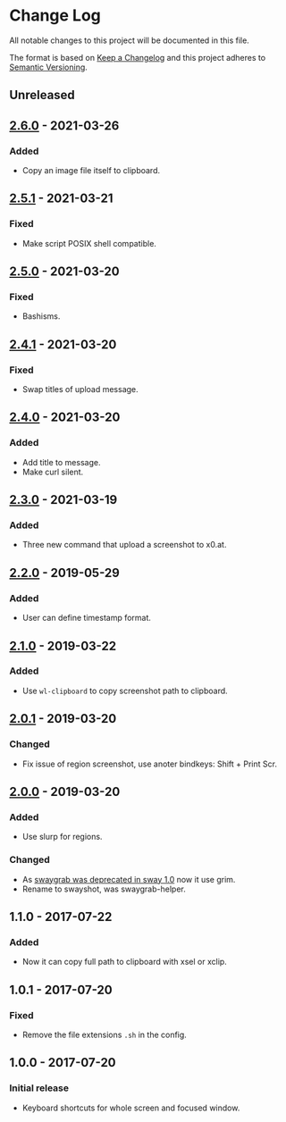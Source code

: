 # Change Log
All notable changes to this project will be documented in this file.

The format is based on [Keep a Changelog](http://keepachangelog.com/) 
and this project adheres to [Semantic Versioning](http://semver.org/).

## Unreleased

## [2.6.0] - 2021-03-26
### Added
-   Copy an image file itself to clipboard.

## [2.5.1] - 2021-03-21
### Fixed
-   Make script POSIX shell compatible.

## [2.5.0] - 2021-03-20
### Fixed
-   Bashisms.

## [2.4.1] - 2021-03-20
### Fixed
-   Swap titles of upload message.

## [2.4.0] - 2021-03-20
### Added
-   Add title to message.
-   Make curl silent.

## [2.3.0] - 2021-03-19
### Added
-   Three new command that upload a screenshot to x0.at.

## [2.2.0] - 2019-05-29
### Added
-   User can define timestamp format.

## [2.1.0] - 2019-03-22
### Added
-   Use `wl-clipboard` to copy screenshot path to clipboard.

## [2.0.1] - 2019-03-20
### Changed
-   Fix issue of region screenshot, use anoter bindkeys: Shift + Print Scr.

## [2.0.0] - 2019-03-20
### Added
-   Use slurp for regions.
### Changed
-   As [swaygrab was deprecated in sway 1.0](https://github.com/swaywm/sway/releases/tag/1.0) now it use grim.
-   Rename to swayshot, was swaygrab-helper.

## 1.1.0 - 2017-07-22
### Added
-   Now it can copy full path to clipboard with xsel or xclip.

## 1.0.1 - 2017-07-20
### Fixed
-   Remove the file extensions `.sh` in the config.


## 1.0.0 - 2017-07-20
### Initial release
-   Keyboard shortcuts for whole screen and focused window.

[2.6.0]: https://gitlab.com/racy/swayshot/compare/2.5.1...2.6.0
[2.5.1]: https://gitlab.com/racy/swayshot/compare/2.5.0...2.5.1
[2.5.0]: https://gitlab.com/racy/swayshot/compare/2.4.1...2.5.0
[2.4.1]: https://gitlab.com/racy/swayshot/compare/2.4.0...2.4.1
[2.4.0]: https://gitlab.com/racy/swayshot/compare/2.3.0...2.4.0
[2.3.0]: https://gitlab.com/racy/swayshot/compare/2.2.0...2.3.0
[2.2.0]: https://gitlab.com/racy/swayshot/compare/2.1.0...2.2.0
[2.1.0]: https://gitlab.com/racy/swayshot/compare/2.0.1...2.1.0
[2.0.1]: https://gitlab.com/racy/swayshot/compare/2.0.0...2.0.1
[2.0.0]: https://gitlab.com/racy/swayshot/compare/1.1.0...2.0.0